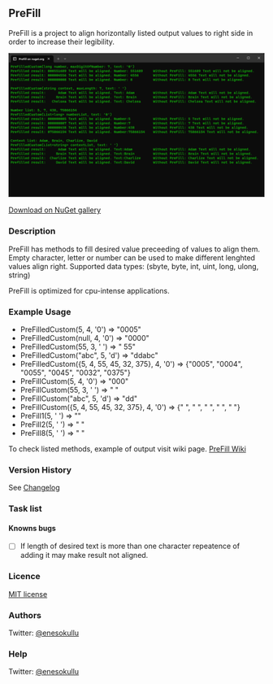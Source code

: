 ## PreFill

PreFill is a project to align horizontally listed output values to right side in order to increase their legibility.

![PreFill](https://github.com/meokullu/PreFill/blob/master/Prefill/Resources/Screenshot.png)

[Download on NuGet gallery](https://www.nuget.org/packages/PreFill/)

### Description

PreFill has methods to fill desired value preceeding of values to align them. Empty character, letter or number can be used to make different lenghted values align right. Supported data types: (sbyte, byte, int, uint, long, ulong, string)

PreFill is optimized for cpu-intense applications.

### Example Usage

* PreFilledCustom(5, 4, '0') => "0005"
* PreFilledCustom(null, 4, '0') => "0000"
* PreFilledCustom(55, 3, ' ') => " 55"
* PreFilledCustom("abc", 5, 'd') => "ddabc"
* PreFilledCustom({5, 4, 55, 45, 32, 375}, 4, '0') => {"0005", "0004", "0055", "0045", "0032", "0375"}
* PreFillCustom(5, 4, '0') => "000"
* PreFillCustom(55, 3, ' ') => " "
* PreFillCustom("abc", 5, 'd') => "dd"
* PreFillCustom({5, 4, 55, 45, 32, 375}, 4, '0') => {"   ", "   ", "  ", "  ", " "}
* PreFill1(5, ' ') => ""
* PreFill2(5, ' ') => " "
* PreFill8(5, ' ') => "       "

To check listed methods, example of output visit wiki page. [PreFill Wiki](https://github.com/meokullu/PreFill/wiki)

### Version History
See [Changelog](https://github.com/meokullu/PreFill/blob/master/CHANGELOG.md)
  
### Task list

#### Knowns bugs
- [ ] If length of desired text is more than one character repeatence of adding it may make result not aligned.

### Licence
[MIT license](https://github.com/meokullu/Prefill/blob/master/LICENSE)

### Authors
Twitter: [@enesokullu](https://twitter.com/EnesOkullu)

### Help
Twitter: [@enesokullu](https://twitter.com/EnesOkullu)
